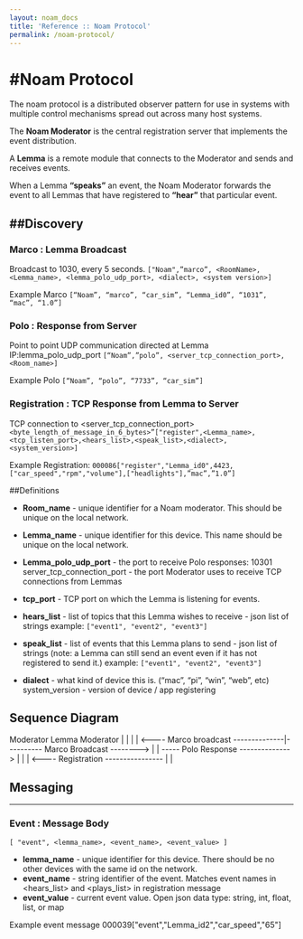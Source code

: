 ```yaml
---
layout: noam_docs
title: 'Reference :: Noam Protocol'
permalink: /noam-protocol/
---
```


#Noam Protocol
=======
The noam protocol is a distributed observer pattern for use in systems with multiple control mechanisms spread out across many host systems.

The __Noam Moderator__ is the central registration server that implements the event distribution.

A __Lemma__ is a remote module that connects to the Moderator and sends and receives events.  

When a Lemma __“speaks”__ an event, the Noam Moderator forwards the event to all Lemmas that have registered to __“hear”__ that particular event.

##Discovery
---
### Marco : Lemma Broadcast
Broadcast to 1030, every 5 seconds.
`["Noam",”marco”, <RoomName>, <Lemma_name>, <lemma_polo_udp_port>, <dialect>, <system version>]`

Example Marco
`[“Noam”, “marco”, “car_sim”, “Lemma_id0”, “1031”, “mac”, “1.0”]`


### Polo : Response from Server
Point to point UDP communication directed at Lemma IP:lemma_polo_udp_port
`[“Noam”,”polo”, <server_tcp_connection_port>, <Room_name>]`

Example Polo
`[“Noam”, “polo”, “7733”, “car_sim”]`


### Registration : TCP Response from Lemma to Server
TCP connection to <server_tcp_connection_port>
`<byte_length_of_message_in_6_bytes>”["register",<Lemma_name>,<tcp_listen_port>,<hears_list>,<speak_list>,<dialect>,<system_version>]`

Example Registration:
`000086["register","Lemma_id0",4423,["car_speed","rpm","volume"],["headlights"],”mac”,”1.0”]`


##Definitions
* __Room_name__ - unique identifier for a Noam moderator. This should be unique on the local network.
* __Lemma_name__ - unique identifier for this device.  This name should be unique on the local network.
* __Lemma_polo_udp_port__ - the port to receive Polo responses: 10301 
server_tcp_connection_port - the port Moderator uses to receive TCP connections from Lemmas
* __tcp_port__ - TCP port on which the Lemma is listening for events.
* __hears_list__ - list of topics that this Lemma wishes to receive - json list of strings
        example: `["event1", "event2", "event3"]`

* __speak_list__ - list of events that this Lemma plans to send - json list of strings (note: a Lemma can still send an event even if it has not registered to send it.)
         example: `["event1", "event2", "event3"]`
* __dialect__  - what kind of device this is. (“mac”, “pi”, “win”, “web”, etc)
system_version - version of device / app registering  


## Sequence Diagram

Moderator                              Lemma                                Moderator
   |                                     |                                     |
   | <---- Marco broadcast --------------|---------- Marco Broadcast --------> |
   | ----- Polo Response --------------> |                                     |
   | <---- Registration ---------------- |                                     |
   

## Messaging
---
### Event : Message Body
`[ "event", <lemma_name>, <event_name>, <event_value> ]`

* __lemma_name__ - unique identifier for this device.  There should be no other devices with the same id on the network.
* __event_name__ - string identifier of the event.  Matches event names in <hears_list> and <plays_list> in registration message
* __event_value__ - current event value.  Open json data type:  string, int, float, list, or map

Example event message
     000039["event","Lemma_id2","car_speed","65"]

